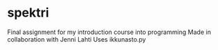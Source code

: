 # spektri
Final assignment for my introduction course into programming
Made in collaboration with Jenni Lahti
Uses ikkunasto.py
